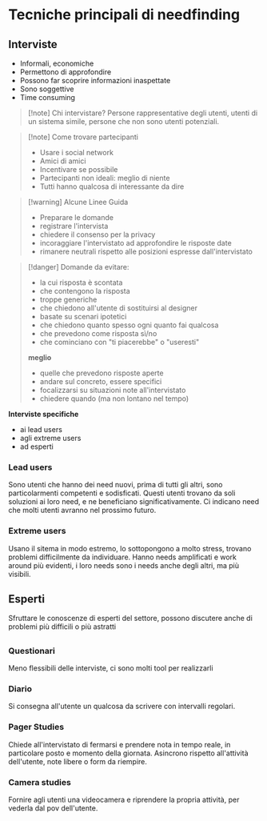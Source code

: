 # Tecniche principali di needfinding
## Interviste 
- Informali, economiche
- Permettono di approfondire
- Possono far scoprire informazioni inaspettate
- Sono soggettive
- Time consuming

>[!note] Chi intervistare?
>Persone rappresentative degli utenti, utenti di un sistema simile, persone che non sono utenti potenziali.

>[!note] Come trovare partecipanti
>- Usare i social network
>- Amici di amici
>- Incentivare se possibile
>- Partecipanti non ideali: meglio di niente
>- Tutti hanno qualcosa di interessante da dire

>[!warning] Alcune Linee Guida
>- Preparare le domande
>- registrare l'intervista
>- chiedere il consenso per la privacy
>- incoraggiare l'intervistato ad approfondire le risposte date
>- rimanere neutrali rispetto alle posizioni espresse dall'intervistato

>[!danger] Domande da evitare:
>- la cui risposta è scontata
>- che contengono la risposta
>- troppe generiche
>- che chiedono all'utente di sostituirsi al designer
>- basate su scenari ipotetici
>- che chiedono quanto spesso ogni quanto fai qualcosa
>- che prevedono come risposta sì/no
>- che cominciano con "ti piacerebbe" o "useresti"
>
>**meglio**
>- quelle che prevedono risposte aperte
>- andare sul concreto, essere specifici
>- focalizzarsi su situazioni note all'intervistato
>- chiedere quando (ma non lontano nel tempo)


**Interviste specifiche**
- ai lead users
- agli extreme users
- ad esperti
### Lead users
Sono utenti che hanno dei need nuovi, prima di tutti gli altri, sono particolarmenti competenti e sodisficati. Questi utenti trovano da soli soluzioni ai loro need, e ne beneficiano significativamente. Ci indicano need che molti utenti avranno nel prossimo futuro.
### Extreme users
Usano il sitema in modo estremo, lo sottopongono a molto stress, trovano problemi difficilmente da individuare. Hanno needs amplificati e work around più evidenti, i loro needs sono i needs anche degli altri, ma più visibili.

## Esperti
Sfruttare le conoscenze di esperti del settore, possono discutere anche di problemi più difficili o più astratti

##
### Questionari 
Meno flessibili delle interviste, ci sono molti tool per realizzarli
### Diario
Si consegna all'utente un qualcosa da scrivere con intervalli regolari. 
### Pager Studies
Chiede all'intervistato di fermarsi e prendere nota in tempo reale, in particolare posto e momento della giornata. Asincrono rispetto all'attività dell'utente, note libere o form da riempire.
### Camera studies
Fornire agli utenti una videocamera e riprendere la propria attività, per vederla dal pov dell'utente.

##
